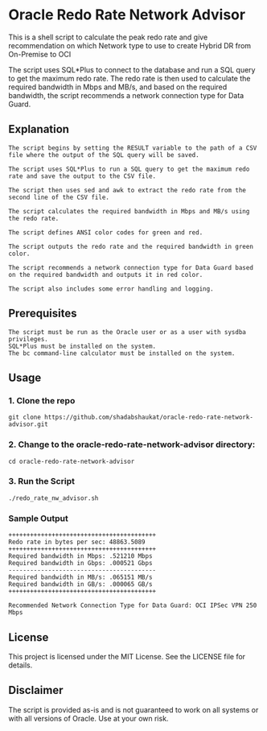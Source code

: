 # Oracle Redo Rate Network Advisor
This is a shell script to calculate the peak redo rate and give recommendation on which Network type to use to create Hybrid DR from On-Premise to OCI

The script uses SQL*Plus to connect to the database and run a SQL query to get the maximum redo rate. The redo rate is then used to calculate the required bandwidth in Mbps and MB/s, and based on the required bandwidth, the script recommends a network connection type for Data Guard.

## Explanation

    The script begins by setting the RESULT variable to the path of a CSV file where the output of the SQL query will be saved.

    The script uses SQL*Plus to run a SQL query to get the maximum redo rate and save the output to the CSV file.

    The script then uses sed and awk to extract the redo rate from the second line of the CSV file.

    The script calculates the required bandwidth in Mbps and MB/s using the redo rate.

    The script defines ANSI color codes for green and red.

    The script outputs the redo rate and the required bandwidth in green color.

    The script recommends a network connection type for Data Guard based on the required bandwidth and outputs it in red color.

    The script also includes some error handling and logging.

## Prerequisites

    The script must be run as the Oracle user or as a user with sysdba privileges.
    SQL*Plus must be installed on the system.
    The bc command-line calculator must be installed on the system.

## Usage

### 1. Clone the repo

    git clone https://github.com/shadabshaukat/oracle-redo-rate-network-advisor.git

### 2. Change to the oracle-redo-rate-network-advisor directory:

    cd oracle-redo-rate-network-advisor
    
### 3. Run the Script

    ./redo_rate_nw_advisor.sh

### Sample Output

    +++++++++++++++++++++++++++++++++++++++++
    Redo rate in bytes per sec: 48863.5089
    +++++++++++++++++++++++++++++++++++++++++
    Required bandwidth in Mbps: .521210 Mbps
    Required bandwidth in Gbps: .000521 Gbps
    -----------------------------------------
    Required bandwidth in MB/s: .065151 MB/s
    Required bandwidth in GB/s: .000065 GB/s
    +++++++++++++++++++++++++++++++++++++++++

    Recommended Network Connection Type for Data Guard: OCI IPSec VPN 250 Mbps
    
## License

This project is licensed under the MIT License. See the LICENSE file for details.

## Disclaimer

The script is provided as-is and is not guaranteed to work on all systems or with all versions of Oracle. Use at your own risk.
